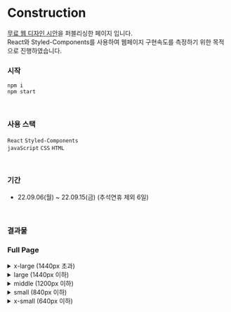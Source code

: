 # Construction
[무료 웹 디자인 시안](https://freebiesbug.com/figma-freebies/construction-figma-template/)을 퍼블리싱한 페이지 입니다. <br/>
React와 Styled-Components를 사용하여 웹페이지 구현속도를 측정하기 위한 목적으로 진행하였습니다.
<br/>

### 시작
```
npm i
npm start
```
<br/>

### 사용 스택

`React` `Styled-Components` <br/>
`javaScript` `CSS` `HTML`

<br/>

### 기간
* 22.09.06(월) ~ 22.09.15(금) (추석연휴 제외 6일)
<br/>

### 결과물
### Full Page

<details>
  <summary>x-large (1440px 초과)</summary>
  <div markdown="1">
    <img alt='full-page-x-large' src='https://user-images.githubusercontent.com/78804014/193195477-cced2b54-bb7f-4e76-b0c4-6ca133ca09d1.png'/>
  </div>
</details>

<details>
  <summary>large (1440px 이하)</summary>
  <div markdown="1">
    <img alt='full-page-large' src='https://user-images.githubusercontent.com/78804014/193195464-26cfeac7-edec-4460-bfce-af083db29262.png'/>
  </div>
</details>

<details>
  <summary>middle (1200px 이하)</summary>
  <div markdown="1">
    <img alt='full-page-middle' src='https://user-images.githubusercontent.com/78804014/193195454-88a67a05-2f57-4055-9d83-7cf19f0aa723.png'/>
  </div>
</details>

<details>
  <summary>small (840px 이하)</summary>
  <div markdown="1">
    <img alt='full-page-small' src='https://user-images.githubusercontent.com/78804014/193195450-dac69842-56b0-4167-9c47-0828e05ee337.png'/>
  </div>
</details>

<details>
  <summary>x-small (640px 이하)</summary>
  <div markdown="1">
    <img alt='full-page-x-small' src='https://user-images.githubusercontent.com/78804014/193195438-7768c0c1-1d2e-46ef-a1d1-d45c2b778c82.png'/>
  </div>
</details>
